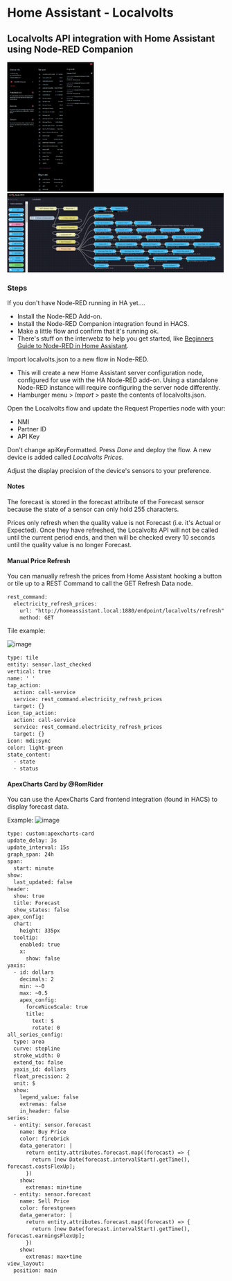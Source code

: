 # Home Assistant - Localvolts
## Localvolts API integration with Home Assistant using Node-RED Companion

<img src="https://github.com/melvanderwal/HA-Localvolts/blob/main/Localvolts_HA_Device.png?raw=true" width="200">

<img src="https://github.com/melvanderwal/HA-Localvolts/blob/main/Localvolts_HA_Flow.png?raw=true" width="500">

### Steps
If you don't have Node-RED running in HA yet....

-   Install the Node-RED Add-on.
-   Install the Node-RED Companion integration found in HACS.
-   Make a little flow and confirm that it's running ok.
-   There's stuff on the interwebz to help you get started, like [Beginners Guide to Node-RED in Home Assistant](https://www.youtube.com/watch?v=KXcwUdDqXXo&t=1403s).

Import localvolts.json to a new flow in Node-RED.

-   This will create a new Home Assistant server configuration node, configured for use with the HA Node-RED add-on.  Using a standalone Node-RED instance will require configuring the server node differently.
-   Hamburger menu > _Import_ > paste the contents of localvolts.json.

Open the Localvolts flow and update the Request Properties node with your:
-   NMI
-   Partner ID
-   API Key

Don't change apiKeyFormatted. Press _Done_ and deploy the flow.  A new device is added called _Localvolts Prices_.

Adjust the display precision of the device's sensors to your preference.

#### Notes
The forecast is stored in the forecast attribute of the Forecast sensor because the state of a sensor can only hold 255 characters.

Prices only refresh when the quality value is not Forecast (i.e. it's Actual or Expected).  Once they have refreshed, the Localvolts API will not be called until the current period ends, and then will be checked every 10 seconds until the quality value is no longer Forecast. 

#### Manual Price Refresh
You can manually refresh the prices from Home Assistant hooking a button or tile up to a REST Command to call the GET Refresh Data node.
```
rest_command:
  electricity_refresh_prices:
    url: "http://homeassistant.local:1880/endpoint/localvolts/refresh"
    method: GET
```

Tile example:

![image](https://github.com/melvanderwal/HA-Localvolts/assets/25993713/0440b2e0-bd03-4f22-81c0-055cfb96dee3)

```
type: tile
entity: sensor.last_checked
vertical: true
name: ' '
tap_action:
  action: call-service
  service: rest_command.electricity_refresh_prices
  target: {}
icon_tap_action:
  action: call-service
  service: rest_command.electricity_refresh_prices
  target: {}
icon: mdi:sync
color: light-green
state_content:
  - state
  - status
```

#### ApexCharts Card by @RomRider
You can use the ApexCharts Card frontend integration (found in HACS) to display forecast data.

Example:
![image](https://github.com/melvanderwal/HA-Localvolts/assets/25993713/59431e64-4beb-4a22-8242-63f200f2290f)


```
type: custom:apexcharts-card
update_delay: 3s
update_interval: 15s
graph_span: 24h
span:
  start: minute
show:
  last_updated: false
header:
  show: true
  title: Forecast
  show_states: false
apex_config:
  chart:
    height: 335px
  tooltip:
    enabled: true
    x:
      show: false
yaxis:
  - id: dollars
    decimals: 2
    min: ~-0
    max: ~0.5
    apex_config:
      forceNiceScale: true
      title:
        text: $
        rotate: 0
all_series_config:
  type: area
  curve: stepline
  stroke_width: 0
  extend_to: false
  yaxis_id: dollars
  float_precision: 2
  unit: $
  show:
    legend_value: false
    extremas: false
    in_header: false
series:
  - entity: sensor.forecast
    name: Buy Price
    color: firebrick
    data_generator: |
      return entity.attributes.forecast.map((forecast) => {
        return [new Date(forecast.intervalStart).getTime(), forecast.costsFlexUp];
      })
    show:
      extremas: min+time
  - entity: sensor.forecast
    name: Sell Price
    color: forestgreen
    data_generator: |
      return entity.attributes.forecast.map((forecast) => {
        return [new Date(forecast.intervalStart).getTime(), forecast.earningsFlexUp];
      })
    show:
      extremas: max+time
view_layout:
  position: main
```
